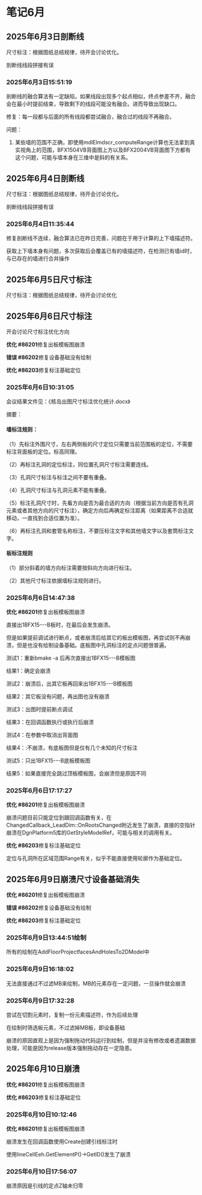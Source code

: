 # 笔记6月

## 2025年6月3日剖断线

尺寸标注：根据图纸总结规律，待开会讨论优化。

剖断线线段拼接有误

### 2025年6月3日15:51:19

剖断线的融合算法有一定缺陷，如果线段出现多个起点相似，终点参差不齐，融合会在最小时提前结束，导致剩下的线段可能没有融合。进而导致出现缺口。

修复：每一段都与后面的所有线段都尝试融合，融合过的线段不再融合。

问题：

1. 某些墙的范围不正确，即使用mdlElmdscr_computeRange计算也无法拿到真实视角上的范围，BFX1504VB背面图上方以及BFX2004VB背面图下方都有这个问题，可能与墙本身在三维中是斜的有关系。



## 2025年6月4日剖断线

尺寸标注：根据图纸总结规律，待开会讨论优化。

剖断线线段拼接有误

### 2025年6月4日11:35:44

修复剖断线不连续，融合算法已在昨日完善，问题在于用于计算的上下墙描述符。

获取上下墙本身有问题，多次获取后会覆盖已有的墙描述符，在检测已有墙id时，与已存在的墙进行合并操作



## 2025年6月5日尺寸标注

尺寸标注：根据图纸总结规律，待开会讨论优化



## 2025年6月6日尺寸标注

开会讨论尺寸标注优化方向

**优化 #86201**修复出板模板图崩溃

**错误 #86202**修复设备基础没有绘制

**优化 #86203**修复标注基础定位

### 2025年6月6日10:31:05

会议结果文件见：《核岛出图尺寸标注优化统计.docx》

摘要：

#### **墙标注规则：**

（1）先标注外围尺寸，左右两侧板的尺寸定位只需要当前范围板的定位，不需要标注背面板的定位。标高同理。

（2）再标注孔洞的定位标注，同位置孔洞尺寸标注需要连线。

（3）孔洞尺寸标注与标注之间不要有重叠。

（4）孔洞尺寸标注与孔洞元素不能有重叠。

（5）标注孔洞尺寸时，先看方向是否为最合适的方向（根据当前方向是否有孔洞元素或者其他方向的尺寸标注），确定方向后再确定标注距离（如果距离不合适就移动，一直找到合适位置为准）。

（6）再标注孔洞和套管名称标注，不要压标注文字和其他墙文字以及套筒标注文字。

#### **板标注规则**

（1）部分斜着的墙方向标注需要按斜向方向进行标注。

（2）其他尺寸标注依据墙标注规则进行。

### 2025年6月6日14:47:38

**优化 #86201**修复出板模板图崩溃

直接出1BFX15---B板时，在最后会发生崩溃。

但是如果提前调试进行断点，或者崩溃后给其它的板出模板图，再尝试则不再崩溃，但是也没有绘制设备基础。底板图中孔洞标注的定点问题很普遍。

测试1：重新bmake -a 后再次直接出1BFX15---B模板图

结果1：确定会崩溃

测试2：崩溃后，出其它板再回来出1BFX15---B模板图

结果2：其它板没有问题，再出图也没有崩溃

测试3：出图时提前断点调试

结果3：在回调函数执行或执行后崩溃

测试4：在参数中取消出背面图

结果4：:不崩溃，有底板图但是仅有几个未知的尺寸标注

测试5：只出1BFX15---B底板模板图

结果5：如果直接完全跳过顶板模板图，会崩溃但是原因不同

### 2025年6月6日17:17:27

**优化 #86201**修复出板模板图崩溃

崩溃问题目前只能定位到跟回调函数有关，在ChangedCallback_LeadDim::OnRootsChanged附近发生了崩溃，直接的空指针崩溃在DgnPlatform5库的GetStyleModelRef，可能与相关的调用有关。

**优化 #86203**修复标注基础定位

定位与孔洞所在区域范围Range有关，似乎不能直接使用轮廓作为基础定位。



## 2025年6月9日崩溃尺寸设备基础消失

**优化 #86201**修复出板模板图崩溃

**错误 #86202**修复设备基础没有绘制

**优化 #86203**修复标注基础定位

### 2025年6月9日13:44:51绘制

所有的绘制在AddFloorProjectfacesAndHolesTo2DModel中

### 2025年6月9日16:18:02

无法直接通过不过滤MB来绘制，MB的元素存在一定问题，一旦操作就会崩溃

### 2025年6月9日17:32:28

尝试在切割元素时，复制一份元素描述符，作为后续处理

在绘制时筛选板元素，不过滤掉MB板，即设备基础

崩溃的原因直观上是因为强制拖动代码运行到绘制，但是并没有修改或者遗漏数据处理，可能是因为release版本强制拖动存在一定隐患。



## 2025年6月10日崩溃

**优化 #86201**修复出板模板图崩溃

**优化 #86203**修复标注基础定位

### 2025年6月10日10:12:46

**优化 #86201**修复出板模板图崩溃

崩溃发生在回调函数使用Create创建引线标注时

使用lineCellEeh.GetElementP()->GetID()发生了崩溃

### 2025年6月10日17:56:07

崩溃原因是引线的定点Z轴未归零
